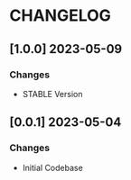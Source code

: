 # CHANGELOG

## [1.0.0] 2023-05-09
### Changes

- STABLE Version

## [0.0.1] 2023-05-04
### Changes

- Initial Codebase
